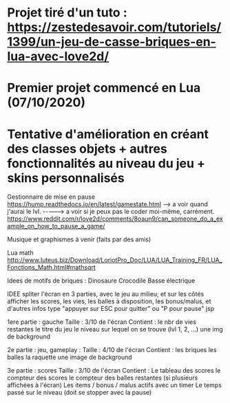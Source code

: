 # Projet tiré d'un tuto : https://zestedesavoir.com/tutoriels/1399/un-jeu-de-casse-briques-en-lua-avec-love2d/

# Premier projet commencé en Lua (07/10/2020)

# Tentative d'amélioration en créant des classes objets + autres fonctionnalités au niveau du jeu + skins personnalisés

Gestionnaire de mise en pause
https://hump.readthedocs.io/en/latest/gamestate.html
--> a voir quand j'aurai le lvl.
-----> a voir si je peux pas le coder moi-même, carrément.
https://www.reddit.com/r/love2d/comments/8oaun9/can_someone_do_a_example_on_how_to_pause_a_game/

Musique et graphismes à venir (faits par des amis)

Lua math
http://www.luteus.biz/Download/LoriotPro_Doc/LUA/LUA_Training_FR/LUA_Fonctions_Math.html#mathsqrt

Idees de motifs de briques :
Dinosaure
Crocodile
Basse électrique

IDEE
spliter l'écran en 3 parties, avec le jeu au milieu, et sur les côtés afficher les scores, les vies, les balles à disposition, les bonus/malus, et d'autres infos type
"appuyer sur ESC pour quitter" ou "P pour pause" jsp

1ere partie : gauche
Taille : 3/10 de l'écran
Contient : 
le nbr de vies restantes
le titre du jeu
le niveau sur lequel on se trouve (lvl 1, 2, ...)
une img de background

2e partie : jeu, gameplay : 
Taille : 4/10 de l'écran
Contient :
les briques
les balles
la raquette
une image de background

3e partie : scores
Taille : 3/10 de l'écran
Contient :
Le tableau des scores
le compteur des scores
le compteur des balles restantes (si plusieurs affichées à l'écran)
Les items / bonus / malus actifs avec un timer
Le temps passé sur le niveau (doit se stopper avec la pause)